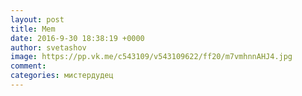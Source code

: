 ```yaml
--- 
layout: post 
title: Mem 
date: 2016-9-30 18:38:19 +0000 
author: svetashov 
image: https://pp.vk.me/c543109/v543109622/ff20/m7vmhnnAHJ4.jpg
comment: 
categories: мистердудец
---
```

